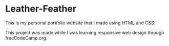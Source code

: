 # Leather-Feather
This is my personal portfolio website that I made using HTML and CSS.

This project was made while I was learning responsive web design through freeCodeCamp.org.
